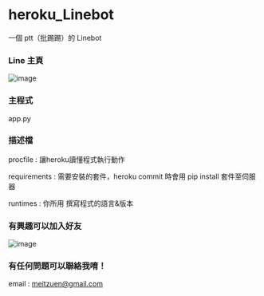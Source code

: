 # heroku_Linebot
一個 ptt（批踢踢）的 Linebot

### Line 主頁
![image](https://github.com/TsuNmei/heroku_Linebot/blob/master/image/%E9%84%89%E6%B0%91%E8%80%81%E5%8F%94%E4%B8%BB%E9%A0%81.png)

### 主程式
app.py

### 描述檔
procfile : 讓heroku讀懂程式執行動作

requirements : 需要安裝的套件，heroku commit 時會用 pip install 套件至伺服器

runtimes : 你所用 撰寫程式的語言&版本

### 有興趣可以加入好友
![image](https://github.com/TsuNmei/heroku_Linebot/blob/master/image/ppt_QR_code.png)

### 有任何問題可以聯絡我唷！
email : meitzuen@gmail.com

